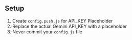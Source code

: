 ## Setup

1. Create `config.push.js` for API_KEY Placeholder
2. Replace the actual Gemini API_KEY with a placeholder
3. Never commit your `config.js` file
